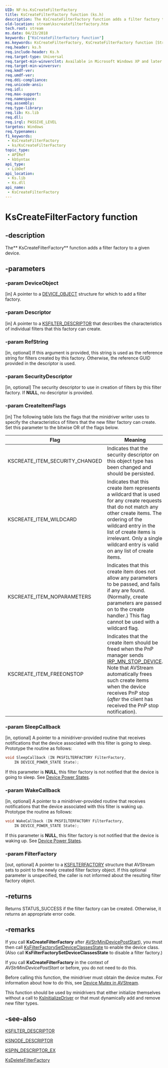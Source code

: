 ```yaml
---
UID: NF:ks.KsCreateFilterFactory
title: KsCreateFilterFactory function (ks.h)
description: The KsCreateFilterFactory function adds a filter factory to a given device.
old-location: stream\kscreatefilterfactory.htm
tech.root: stream
ms.date: 04/23/2018
keywords: ["KsCreateFilterFactory function"]
ms.keywords: KsCreateFilterFactory, KsCreateFilterFactory function [Streaming Media Devices], avfunc_0867c824-52e2-475a-9f36-05e6fba4cdd9.xml, ks/KsCreateFilterFactory, stream.kscreatefilterfactory
req.header: ks.h
req.include-header: Ks.h
req.target-type: Universal
req.target-min-winverclnt: Available in Microsoft Windows XP and later operating systems and DirectX 8.0 and later DirectX versions.
req.target-min-winversvr: 
req.kmdf-ver: 
req.umdf-ver: 
req.ddi-compliance: 
req.unicode-ansi: 
req.idl: 
req.max-support: 
req.namespace: 
req.assembly: 
req.type-library: 
req.lib: Ks.lib
req.dll: 
req.irql: PASSIVE_LEVEL
targetos: Windows
req.typenames: 
f1_keywords:
 - KsCreateFilterFactory
 - ks/KsCreateFilterFactory
topic_type:
 - APIRef
 - kbSyntax
api_type:
 - LibDef
api_location:
 - Ks.lib
 - Ks.dll
api_name:
 - KsCreateFilterFactory
---
```


# KsCreateFilterFactory function


## -description

The** KsCreateFilterFactory** function adds a filter factory to a given device.

## -parameters

### -param DeviceObject 

[in]
A pointer to a [DEVICE_OBJECT](../wdm/ns-wdm-_device_object.md) structure for which to add a filter factory.

### -param Descriptor 

[in]
A pointer to a [KSFILTER_DESCRIPTOR](./ns-ks-_ksfilter_descriptor.md) that describes the characteristics of individual filters that this factory can create.

### -param RefString 

[in, optional]
If this argument is provided, this string is used as the reference string for filters created by this factory. Otherwise, the reference GUID provided in the descriptor is used.

### -param SecurityDescriptor 

[in, optional]
The security descriptor to use in creation of filters by this filter factory. If **NULL**, no descriptor is provided.

### -param CreateItemFlags 

[in]
The following table lists the flags that the minidriver writer uses to specify the characteristics of filters that the new filter factory can create. Set this parameter to the bitwise OR of the flags below.

| Flag | Meaning |
| --- | --- |
| KSCREATE_ITEM_SECURITY_CHANGED | Indicates that the security descriptor on this object type has been changed and should be persisted. |
| KSCREATE_ITEM_WILDCARD | Indicates that this create item represents a wildcard that is used for any create requests that do not match any other create items. The ordering of the wildcard entry in the list of create items is irrelevant. Only a single wildcard entry is valid on any list of create items. |
| KSCREATE_ITEM_NOPARAMETERS | Indicates that this create item does not allow any parameters to be passed, and fails if any are found. (Normally, create parameters are passed on to the create handler.) This flag cannot be used with a wildcard flag. |
| KSCREATE_ITEM_FREEONSTOP | Indicates that the create item should be freed when the PnP manager sends [IRP_MN_STOP_DEVICE](/windows-hardware/drivers/kernel/irp-mn-stop-device). Note that AVStream automatically frees such create items when the device receives PnP stop (*after* the client has received the PnP stop notification). |

### -param SleepCallback 

[in, optional]
A pointer to a minidriver-provided routine that receives notifications that the device associated with this filter is going to sleep. Prototype the routine as follows:

```cpp
void SleepCallback (IN PKSFILTERFACTORY FilterFactory,
    IN DEVICE_POWER_STATE State);
```

If this parameter is **NULL**, this filter factory is not notified that the device is going to sleep. See [Device Power States](/windows-hardware/drivers/kernel/device-power-states).

### -param WakeCallback 

[in, optional]
A pointer to a minidriver-provided routine that receives notifications that the device associated with this filter is waking up. Prototype the routine as follows:

```cpp
void WakeCallback (IN PKSFILTERFACTORY FilterFactory,
    IN DEVICE_POWER_STATE State);
```

If this parameter is **NULL**, this filter factory is not notified that the device is waking up. See [Device Power States](/windows-hardware/drivers/kernel/device-power-states).

### -param FilterFactory 

[out, optional]
A pointer to a [KSFILTERFACTORY](./ns-ks-_ksfilterfactory.md) structure that AVStream sets to point to the newly created filter factory object. If this optional parameter is unspecified, the caller is not informed about the resulting filter factory object.

## -returns

Returns STATUS_SUCCESS if the filter factory can be created. Otherwise, it returns an appropriate error code.

## -remarks

If you call **KsCreateFilterFactory** after [AVStrMiniDevicePostStart](./nc-ks-pfnksdevice.md)), you must then call [KsFilterFactorySetDeviceClassesState](./nf-ks-ksfilterfactorysetdeviceclassesstate.md) to enable the device class. (Also call **KsFilterFactorySetDeviceClassesState** to disable a filter factory.)

If you call **KsCreateFilterFactory** in the context of *AVStrMiniDevicePostStart* or before, you do not need to do this.

Before calling this function, the minidriver must obtain the device mutex. For information about how to do this, see [Device Mutex in AVStream](/windows-hardware/drivers/stream/device-mutex-in-avstream).

This function should be used by minidrivers that either initialize themselves without a call to [KsInitializeDriver](./nf-ks-ksinitializedriver.md) or that must dynamically add and remove new filter types.

## -see-also

[KSFILTER_DESCRIPTOR](./ns-ks-_ksfilter_descriptor.md)

[KSNODE_DESCRIPTOR](./ns-ks-_ksnode_descriptor.md)

[KSPIN_DESCRIPTOR_EX](./ns-ks-_kspin_descriptor_ex.md)

[KsDeleteFilterFactory](./nf-ks-ksdeletefilterfactory.md)
